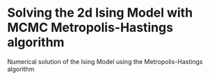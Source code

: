 # Solving the 2d Ising Model with MCMC Metropolis-Hastings algorithm
Numerical solution of the Ising Model using the Metropolis-Hastings algorithm
